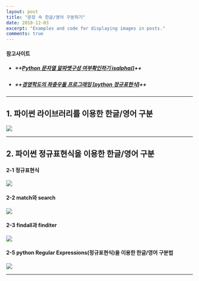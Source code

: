 ```yaml
---
layout: post
title: "문장 속 한글/영어 구분하기"
date: 2018-12-03
excerpt: "Examples and code for displaying images in posts."
comments: true
---
```

#### 참고사이트
- ##### ++[Python 문자열 알파벳구성 여부확인하기 isalpha()](https://dongyeopblog.wordpress.com/2016/06/27/python-%EB%AC%B8%EC%9E%90%EC%97%B4-%EC%95%8C%ED%8C%8C%EB%B2%B3%EA%B5%AC%EC%84%B1-%EC%97%AC%EB%B6%80%ED%99%95%EC%9D%B8%ED%95%98%EA%B8%B0-isalpha/)++
- ##### ++[경영학도의 좌충우돌 프로그래밍 [python 정규표현식]](http://whatisthenext.tistory.com/116)++

_ _ _

## 1. 파이썬 라이브러리를 이용한 한글/영어 구분
![](https://user-images.githubusercontent.com/44887424/49367984-f1155c80-f730-11e8-82e1-50224be06a3c.PNG)

_ _ _
## 2. 파이썬 정규표현식을 이용한 한글/영어 구분
#### 2-1 정규표현식
![](https://user-images.githubusercontent.com/44887424/49368257-8f092700-f731-11e8-983d-f47b730e8d55.PNG)
#### 2-2 match와 search
![](https://user-images.githubusercontent.com/44887424/49368335-b8c24e00-f731-11e8-8b0d-ff7895723625.PNG)
#### 2-3 findall과 finditer
![](https://user-images.githubusercontent.com/44887424/49368391-e909ec80-f731-11e8-8f82-ed8441d03823.PNG)
#### 2-5 python Regular Expressions(정규표현식)을 이용한 한글/영어 구분법
![](https://user-images.githubusercontent.com/44887424/49368498-2ec6b500-f732-11e8-852c-99863f3d5d40.PNG)
_ _ _


